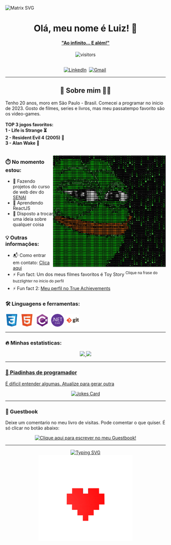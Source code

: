 ![Matrix SVG](https://raw.githubusercontent.com/rodrigograca31/rodrigograca31/master/matrix.svg)

  <h1 align="center"><b>Olá, meu nome é Luiz! 👋</b></h1>


<p>
  <h4 align="center" ><a href="https://www.youtube.com/watch?v=gxf8tXpFKhw">"Ao infinito… E além!"</a></h4>
</p>

<p align="center">
    <img align="center" alt="visitors" src="https://profile-counter.glitch.me/LuizHen527/count.svg" />
</p>

<p align="center">
<br>
<a href="https://www.linkedin.com/in/luiz-henrique-16571926a/"><img src="https://img.shields.io/badge/linkedin-%230077B5.svg?&style=for-the-badge&logo=linkedin&logoColor=white" alt="LinkedIn" /></a>&nbsp;
<a href="mailto:luiz.henrique31415@gmail.com?subject=Oi%20Luiz"><img src="https://img.shields.io/badge/gmail-%23D14836.svg?&style=for-the-badge&logo=gmail&logoColor=white" alt="Gmail"/></a>&nbsp;
</p>

<hr>

<h2 align="center"> 🤔 Sobre mim 👨‍💻 </h2>

Tenho 20 anos, moro em São Paulo - Brasil. Comecei a programar no inicio de 2023. Gosto de filmes, series e livros, mas meu passatempo favorito são os video-games.<br> 
<br/> <b>TOP 3 jogos favoritos:</b> <br/> <b>1 - Life is Strange :hourglass_flowing_sand:</b></br> <b>2 - Resident Evil 4 (2005) :european_castle:</b> <br/> <b>3 - Alan Wake :flashlight:</b> <br> 
<br/>

<img align="right" height="350px" alt="GIF" src="https://github.com/LuizHen527/LuizHen527/blob/main/assets/anonymous-pepe.gif" />


### 	:stopwatch: No momento estou:
- 🔭 Fazendo projetos do curso de web dev do [SENAI](https://github.com/senai-desenvolvimento)
- 🌱 Aprendendo ReactJS
- 💬 Disposto a trocar uma ideia sobre qualquer coisa

### :bulb: Outras informações:
- 📬 Como entrar em contato: [Clica aqui](https://www.linkedin.com/in/luiz-henrique-16571926a/)
- ⚡ Fun fact: Um dos meus filmes favoritos é Toy Story <sup>Clique na frase do buzzlighter no inicio do perfil</sup>
- ⚡ Fun fact 2: [Meu perfil no True Achievements](https://www.trueachievements.com/gamer/luiz+henrique79) 

### :hammer_and_wrench: Linguagens e ferramentas:
<div>
  <img src="https://github.com/devicons/devicon/blob/master/icons/css3/css3-original.svg"  title="CSS3" alt="CSS" width="40" height="40"/>&nbsp;
  <img src="https://github.com/devicons/devicon/blob/master/icons/html5/html5-original.svg" title="HTML5" alt="HTML" width="40" height="40"/>&nbsp;
  <img src="https://github.com/devicons/devicon/blob/master/icons/csharp/csharp-original.svg" title="CSharp" alt="CSharp" width="40" height="40"/>&nbsp;
  <img src="https://github.com/devicons/devicon/blob/master/icons/dotnetcore/dotnetcore-original.svg" title="DotNetCore" alt="DotNetCore" width="40" height="40"/>&nbsp;
  <img src="https://github.com/devicons/devicon/blob/master/icons/git/git-original-wordmark.svg" title="Git" **alt="Git" width="40" height="40"/>
</div>

---

### :fire: Minhas estatisticas:
<a href="https://github.com/LuizHen527">
<div align="center">
<img height="180em" src="https://github-readme-stats.vercel.app/api?username=LuizHen527&show_icons=true&count_private=true&ring_color=16FF00&title_color=16FF00&icon_color=16FF00&rank-circle_color=16FF00&text_color=ffffff&bg_color=000000"/> 
<img  height="180em" src="https://github-readme-stats.vercel.app/api/top-langs/?username=LuizHen527&layout=donut&title_color=16FF00&text_color=ffffff&bg_color=000000"/> 
</div>

---

### :zany_face: Piadinhas de programador

É dificil entender algumas. Atualize para gerar outra
<div align="center">
<a href="https://github.com/ABSphreak/readme-jokes">
        <img src="https://readme-jokes.vercel.app/api?theme=tokyonight&hideBorder" alt="Jokes Card" />
</a>
</div>

---

###	:book: Guestbook

Deixe um comentario no meu livro de visitas. Pode comentar o que quiser. É só clicar no botão abaixo:

<p align="center">
  <a href="https://gist.github.com/LuizHen527/455dc3337fa0c0646373bc10cac0a705">
    <img src="https://gist.github.com/LuizHen527/455dc3337fa0c0646373bc10cac0a705/raw/7d0a8cef00f9e221e304e7c43e2990848dc5b288/signguestbook.gif" alt="Clique aqui para escrever no meu Guestbook!">
  </a>
</p>

---

<div align="center">
<a href="https://git.io/typing-svg"><img src="https://readme-typing-svg.demolab.com?font=Martian+Mono&pause=1000&color=245953&center=true&width=435&lines=Obrigado+pela+visita+!;Aproveita+e+segue+o+pai+LOL" alt="Typing SVG" /></a>
</div>
<div align="center">
<img height="270px" alt="GIF" src="https://github.com/LuizHen527/LuizHen527/blob/main/assets/coracao.gif" />
</div>
